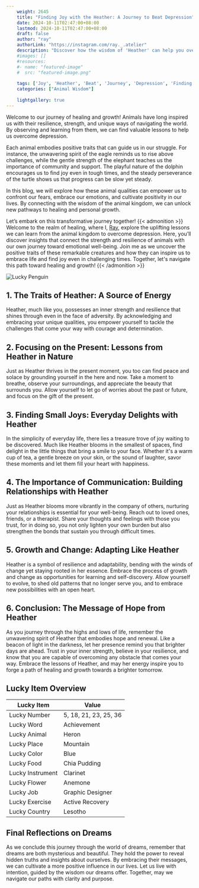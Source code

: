 ```yaml
---
    weight: 2645
    title: "Finding Joy with the Heather: A Journey to Beat Depression"  # Assuming 'title' column exists
    date: 2024-10-11T02:47:00+08:00
    lastmod: 2024-10-11T02:47:00+08:00
    draft: false
    author: "ray"
    authorLink: "https://instagram.com/ray._.atelier"
    description: "Discover how the wisdom of 'Heather' can help you overcome depression and find joy in your life journey."
    #images: []
    #resources:
    #- name: "featured-image"
    #  src: "featured-image.png"
    
    tags: ['Joy', 'Heather', 'Beat', 'Journey', 'Depression', 'Finding']
    categories: ["Animal Wisdom"]
    
    lightgallery: true
---
```

    
Welcome to our journey of healing and growth! Animals have long inspired us with their resilience, strength, and unique ways of navigating the world. By observing and learning from them, we can find valuable lessons to help us overcome depression.

Each animal embodies positive traits that can guide us in our struggle. For instance, the unwavering spirit of the eagle reminds us to rise above challenges, while the gentle strength of the elephant teaches us the importance of community and support. The playful nature of the dolphin encourages us to find joy even in tough times, and the steady perseverance of the turtle shows us that progress can be slow yet steady.

In this blog, we will explore how these animal qualities can empower us to confront our fears, embrace our emotions, and cultivate positivity in our lives. By connecting with the wisdom of the animal kingdom, we can unlock new pathways to healing and personal growth.

Let’s embark on this transformative journey together!
{{< admonition >}}
Welcome to the realm of healing, where I, [Ray](https://instagram.com/ray._.atelier), explore the uplifting lessons we can learn from the animal kingdom to overcome depression. Here, you’ll discover insights that connect the strength and resilience of animals with our own journey toward emotional well-being. Join me as we uncover the positive traits of these remarkable creatures and how they can inspire us to embrace life and find joy even in challenging times. Together, let's navigate this path toward healing and growth!
{{< /admonition >}}

![Lucky Penguin](https://cdn.pixabay.com/photo/2024/09/07/02/34/penguins-9028827_1280.jpg "Lucky Penguin")

## 1. The Traits of Heather: A Source of Energy
Heather, much like you, possesses an inner strength and resilience that shines through even in the face of adversity. By acknowledging and embracing your unique qualities, you empower yourself to tackle the challenges that come your way with courage and determination.

## 2. Focusing on the Present: Lessons from Heather in Nature
Just as Heather thrives in the present moment, you too can find peace and solace by grounding yourself in the here and now. Take a moment to breathe, observe your surroundings, and appreciate the beauty that surrounds you. Allow yourself to let go of worries about the past or future, and focus on the gift of the present.

## 3. Finding Small Joys: Everyday Delights with Heather
In the simplicity of everyday life, there lies a treasure trove of joy waiting to be discovered. Much like Heather blooms in the smallest of spaces, find delight in the little things that bring a smile to your face. Whether it's a warm cup of tea, a gentle breeze on your skin, or the sound of laughter, savor these moments and let them fill your heart with happiness.

## 4. The Importance of Communication: Building Relationships with Heather
Just as Heather blooms more vibrantly in the company of others, nurturing your relationships is essential for your well-being. Reach out to loved ones, friends, or a therapist. Share your thoughts and feelings with those you trust, for in doing so, you not only lighten your own burden but also strengthen the bonds that sustain you through difficult times.

## 5. Growth and Change: Adapting Like Heather
Heather is a symbol of resilience and adaptability, bending with the winds of change yet staying rooted in her essence. Embrace the process of growth and change as opportunities for learning and self-discovery. Allow yourself to evolve, to shed old patterns that no longer serve you, and to embrace new possibilities with an open heart.

## 6. Conclusion: The Message of Hope from Heather
As you journey through the highs and lows of life, remember the unwavering spirit of Heather that embodies hope and renewal. Like a beacon of light in the darkness, let her presence remind you that brighter days are ahead. Trust in your inner strength, believe in your resilience, and know that you are capable of overcoming any obstacle that comes your way. Embrace the lessons of Heather, and may her energy inspire you to forge a path of healing and growth towards a brighter tomorrow.


## Lucky Item Overview
| Lucky Item          | Value              |
|---------------|--------------------|
| Lucky Number        | 5, 18, 21, 23, 25, 36  |
| Lucky Word          | Achievement |
| Lucky Animal        | Heron |
| Lucky Place         | Mountain     |
| Lucky Color         | Blue     |
| Lucky Food          | Chia Pudding      |
| Lucky Instrument    | Clarinet |
| Lucky Flower        | Anemone    |
| Lucky Job           | Graphic Designer       |
| Lucky Exercise      | Active Recovery  |
| Lucky Country       | Lesotho    |


##  Final Reflections on Dreams

As we conclude this journey through the world of dreams, remember that dreams are both mysterious and beautiful. They hold the power to reveal hidden truths and insights about ourselves. By embracing their messages, we can cultivate a more positive influence in our lives. Let us live with intention, guided by the wisdom our dreams offer. Together, may we navigate our paths with clarity and purpose.
